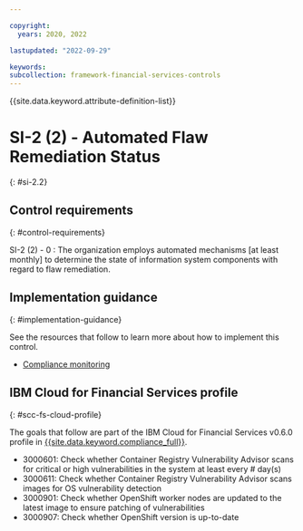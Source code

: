 ```yaml
---

copyright:
  years: 2020, 2022

lastupdated: "2022-09-29"

keywords: 
subcollection: framework-financial-services-controls
---
```


{{site.data.keyword.attribute-definition-list}}

               
# SI-2 (2) - Automated Flaw Remediation Status
{: #si-2.2}

## Control requirements
{: #control-requirements}

SI-2 (2) - 0
    : The organization employs automated mechanisms [at least monthly] to determine the state of information system components with regard to flaw remediation.

## Implementation guidance
{: #implementation-guidance}

See the resources that follow to learn more about how to implement this control.

- [Compliance monitoring](/docs/framework-financial-services?topic=framework-financial-services-shared-monitoring-compliance)

## IBM Cloud for Financial Services profile
{: #scc-fs-cloud-profile}

The goals that follow are part of the IBM Cloud for Financial Services v0.6.0 profile in [{{site.data.keyword.compliance_full}}](/docs/security-compliance?topic=security-compliance-getting-started).

- 3000601: Check whether Container Registry Vulnerability Advisor scans for critical or high vulnerabilities in the system at least every # day(s) 
- 3000611: Check whether Container Registry Vulnerability Advisor scans images for OS vulnerability detection 
- 3000901: Check whether OpenShift worker nodes are updated to the latest image to ensure patching of vulnerabilities 
- 3000907: Check whether OpenShift version is up-to-date



